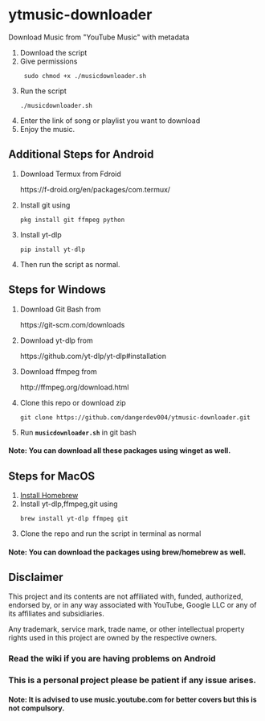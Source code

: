 # ytmusic-downloader
Download Music from "YouTube Music" with metadata
1. Download the script
2. Give permissions
     <p><dir="auto"><code> sudo chmod +x ./musicdownloader.sh </code></p>
3. Run the script
     <p><dir="auto"><code>./musicdownloader.sh</code></p>
4. Enter the link of song or playlist you want to download
6. Enjoy the music.

## Additional Steps for Android
1. Download Termux from Fdroid
      <p><dir="auto">https://f-droid.org/en/packages/com.termux/</p>
2. Install git using
      <p><dir="auto"><code>pkg install git ffmpeg python</code></p>
3. Install yt-dlp
      <p><dir="auto"><code>pip install yt-dlp</code></p>  
4. Then run the script as normal.
   
## Steps for Windows
1. Download Git Bash from 
      <p><dir="auto">https://git-scm.com/downloads</p>
2. Download yt-dlp from 
      <p><dir="auto">https://github.com/yt-dlp/yt-dlp#installation</p>
3. Download ffmpeg from
      <p><dir="auto">http://ffmpeg.org/download.html</p>
4. Clone this repo or download zip 
      <p><dir="auto"><code>git clone https://github.com/dangerdev004/ytmusic-downloader.git</code></p>
5. Run <code>**musicdownloader.sh**</code> in git bash

#### Note: You can download all these packages using winget as well.

## Steps for MacOS
1. [Install Homebrew](https://brew.sh/)
2. Install yt-dlp,ffmpeg,git using
   <p><code>brew install yt-dlp ffmpeg git</code>
3. Clone the repo and run the script in terminal as normal
#### Note: You can download the packages using brew/homebrew as well.

## Disclaimer
This project and its contents are not affiliated with, funded, authorized, endorsed by, or in any way associated with YouTube, Google LLC or any of its affiliates and subsidiaries.

Any trademark, service mark, trade name, or other intellectual property rights used in this project are owned by the respective owners.

### Read the wiki if you are having problems on Android

### This is a personal project please be patient if any issue arises.

#### Note: It is advised to use music.youtube.com for better covers but this is not compulsory.

